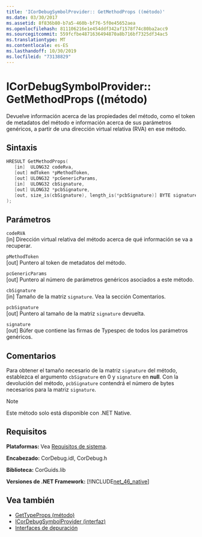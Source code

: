 ```yaml
---
title: 'ICorDebugSymbolProvider:: GetMethodProps ((método)'
ms.date: 03/30/2017
ms.assetid: 8f836b80-b7a5-460b-bf76-5f0e45652aea
ms.openlocfilehash: 811106216e1e454ddf342af1578f74c80ba2acc9
ms.sourcegitcommit: 559fcfbe4871636494870a8b716bf7325df34ac5
ms.translationtype: MT
ms.contentlocale: es-ES
ms.lasthandoff: 10/30/2019
ms.locfileid: "73138829"
---
```

# <a name="icordebugsymbolprovidergetmethodprops-method"></a>ICorDebugSymbolProvider:: GetMethodProps ((método)
Devuelve información acerca de las propiedades del método, como el token de metadatos del método e información acerca de sus parámetros genéricos, a partir de una dirección virtual relativa (RVA) en ese método.  
  
## <a name="syntax"></a>Sintaxis  
  
```cpp  
HRESULT GetMethodProps(  
   [in]  ULONG32 codeRva,  
   [out] mdToken *pMethodToken,  
   [out] ULONG32 *pcGenericParams,  
   [in]  ULONG32 cbSignature,  
   [out] ULONG32 *pcbSignature,  
   [out, size_is(cbSignature), length_is(*pcbSignature)] BYTE signature[]  
);  
```  
  
## <a name="parameters"></a>Parámetros  
 `codeRVA`  
 [in] Dirección virtual relativa del método acerca de qué información se va a recuperar.  
  
 `pMethodToken`  
 [out] Puntero al token de metadatos del método.  
  
 `pcGenericParams`  
 [out] Puntero al número de parámetros genéricos asociados a este método.  
  
 `cbSignature`  
 [in] Tamaño de la matriz `signature`. Vea la sección Comentarios.  
  
 `pcbSignature`  
 [out] Puntero al tamaño de la matriz `signature` devuelta.  
  
 `signature`  
 [out] Búfer que contiene las firmas de Typespec de todos los parámetros genéricos.  
  
## <a name="remarks"></a>Comentarios  
 Para obtener el tamaño necesario de la matriz `signature` del método, establezca el argumento `cbSignature` en 0 y `signature` en **null**. Con la devolución del método, `pcbSignature` contendrá el número de bytes necesarios para la matriz `signature`.  
  
> [!NOTE]
> Este método solo está disponible con .NET Native.  
  
## <a name="requirements"></a>Requisitos  
 **Plataformas:** Vea [Requisitos de sistema](../../../../docs/framework/get-started/system-requirements.md).  
  
 **Encabezado:** CorDebug.idl, CorDebug.h  
  
 **Biblioteca:** CorGuids.lib  
  
 **Versiones de .NET Framework:** [!INCLUDE[net_46_native](../../../../includes/net-46-native-md.md)]  
  
## <a name="see-also"></a>Vea también

- [GetTypeProps (método)](../../../../docs/framework/unmanaged-api/debugging/icordebugsymbolprovider-gettypeprops-method.md)
- [ICorDebugSymbolProvider (interfaz)](../../../../docs/framework/unmanaged-api/debugging/icordebugsymbolprovider-interface.md)
- [Interfaces de depuración](../../../../docs/framework/unmanaged-api/debugging/debugging-interfaces.md)
